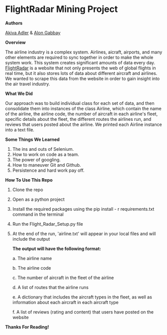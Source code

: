 # FlightRadar Mining Project

**Authors**

[Akiva Adler](https://github.com/akivaadler) & [Alon Gabbay](https://github.com/AlonGabbay)


**Overview**

The airline industry is a complex system. Airlines, aicraft, airports, and many other elements are required to sync together in order to make the whole system work. This system creates significant amounts of data every day. [FlightRadar](https://www.flightradar24.com/31.78,35.23/3) is a website that not only presents the web of global flights in real time, but it also stores lots of data about different aircraft and airlines. We wanted to scrape this data from the website in order to gain insight into the air travel industry. 

**What We Did**

Our approach was to build individual class for each set of data, and then consolidate them into instances of the class Airline, which contain the name of the airline, the airline code, the number of aircraft in each airline's fleet, specific details about the fleet, the different routes the airlines run, and reviews that users posted about the airline. We printed each Airline instance into a text file. 

**Some Things We Learned**

1. The ins and outs of Selenium.
2. How to work on code as a team.
3. The power of googling.
4. How to maneuver Git and Github.
5. Persistence and hard work pay off.

**How To Use This Repo**

1. Clone the repo
2. Open as a python project
3. Install the required packages using the pip install - r requirements.txt command in the terminal
4. Run the Flight_Radar_Setup.py file
5. At the end of the run, 'airline.txt' will appear in your local files and will include the output

    **The output will have the following format:**

      a. The airline name

      b. The airline code

      c. The number of aircraft in the fleet of the airline

      d. A list of routes that the airline runs

      e. A dictionary that includes the aircraft types in the fleet, as well as information about each aircraft in each aircraft type

      f. A list of reviews (rating and content) that users have posted on the website
  
**Thanks For Reading!**
